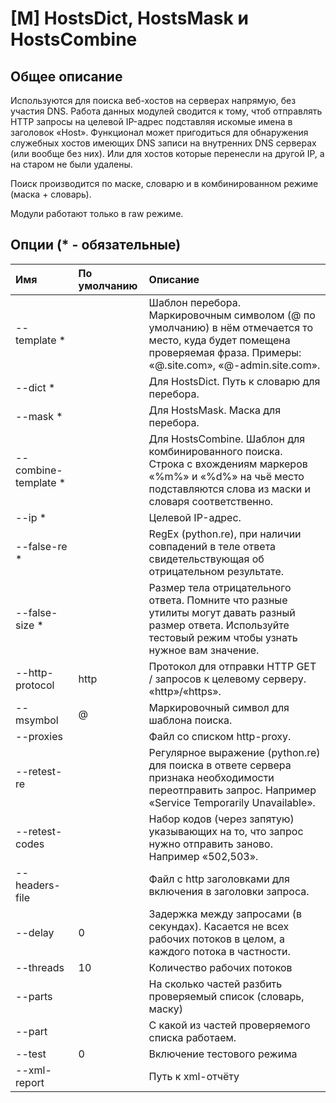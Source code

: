 # \[M\] HostsDict, HostsMask и HostsCombine

## Общее описание

Используются для поиска веб-хостов на серверах напрямую, без участия DNS. Работа данных модулей сводится к тому, чтоб отправлять HTTP запросы на целевой IP-адрес подставляя искомые имена в заголовок «Host». Функционал может пригодиться для обнаружения служебных хостов имеющих DNS записи на внутренних DNS серверах \(или вообще без них\). Или для хостов которые перенесли на другой IP, а на старом не были удалены.

Поиск производится по маске, словарю и в комбинированном режиме \(маска + словарь\).

Модули работают только в raw режиме.

## Опции \(\* - обязательные\)


| Имя | По умолчанию | Описание |
| :--- | :--- | :--- |
| --template \* |  | Шаблон перебора. Маркировочным символом \(@ по умолчанию\) в нём отмечается то место, куда будет помещена проверяемая фраза. Примеры:  «@.site.com», «@-admin.site.com». |  
| --dict \* |  | Для HostsDict. Путь к словарю для перебора. |  
| --mask \* |  | Для HostsMask. Маска для перебора. |  
| --combine-template \* |  | Для HostsCombine. Шаблон для комбинированного поиска. Строка с вхождениям маркеров «%m%» и «%d%» на чьё место подставляются слова из маски и словаря соответственно. | 
| --ip \* |  | Целевой IP-адрес. |  
| --false-re \* |  | RegEx \(python.re\), при наличии совпадений в теле ответа свидетельствующая об отрицательном результате. |
| --false-size \* |  | Размер тела отрицательного ответа. Помните что разные утилиты могут давать разный размер ответа. Используйте тестовый режим чтобы узнать нужное вам значение. |
| --http-protocol | http | Протокол для отправки HTTP GET / запросов к целевому серверу. «http»/«https». |  
| --msymbol | @ | Маркировочный символ для шаблона поиска. |  |  |
| --proxies |  | Файл со списком http-proxy. |
| --retest-re |   | Регулярное выражение \(python.re\) для поиска в ответе сервера признака необходимости переотправить запрос. Например «Service Temporarily Unavailable». |
| --retest-codes |  | Набор кодов \(через запятую\) указывающих на то, что запрос нужно отправить заново. Например «502,503». |
| --headers-file |  | Файл с http заголовками для включения в заголовки запроса. |
| --delay | 0 | Задержка между запросами \(в секундах\). Касается не всех рабочих потоков в целом, а каждого потока в частности. |
| --threads | 10  | Количество рабочих потоков |
| --parts |   | На сколько частей разбить проверяемый список \(словарь, маску\) |
| --part |   | С какой из частей проверяемого списка работаем. |
| --test | 0  | Включение тестового режима |
| --xml-report |  | Путь к xml-отчёту |


